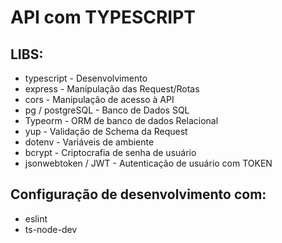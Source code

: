 # API com TYPESCRIPT

## LIBS:
- typescript - Desenvolvimento
- express - Manipulação das Request/Rotas
- cors - Manipulação de acesso à API
- pg / postgreSQL - Banco de Dados SQL
- Typeorm - ORM de banco de dados Relacional
- yup - Validação de Schema da Request
- dotenv - Variáveis de ambiente
- bcrypt - Criptocrafia de senha de usuário
- jsonwebtoken / JWT - Autenticação de usuário com TOKEN

## Configuração de desenvolvimento com: 
- eslint
- ts-node-dev